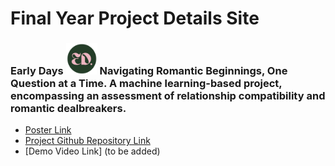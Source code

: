 # Final Year Project Details Site

### Early Days <img src="favicon.png" alt="logo" style="width:50px; height:50px;"> Navigating Romantic Beginnings, One Question at a Time. A machine learning-based project, encompassing an assessment of relationship compatibility and romantic dealbreakers.

 - [Poster Link](https://1drv.ms/i/s!AjGBaTs-CYZzo5oFm8XrrHFUX8rAxA?e=Etiode)
 - [Project Github Repository Link](https://github.com/SaoirseODonovan/FinalYearProject.git)
 - [Demo Video Link] (to be added)
